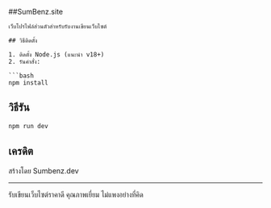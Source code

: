##SumBenz.site
```
เว็บโปรไฟล์ส่วนตัวสำหรับรับงานเขียนเว็บไซต์

## วิธีติดตั้ง

1. ติดตั้ง Node.js (แนะนำ v18+)
2. รันคำสั่ง:

```bash
npm install
```

## วิธีรัน

```bash
npm run dev
```

## เครดิต

สร้างโดย Sumbenz.dev

---

รับเขียนเว็บไซต์ราคาดี คุณภาพเยี่ยม ไม่แพงอย่างที่คิด
